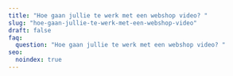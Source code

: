 ```yaml
---
title: "Hoe gaan jullie te werk met een webshop video? "
slug: "hoe-gaan-jullie-te-werk-met-een-webshop-video"
draft: false
faq:
  question: "Hoe gaan jullie te werk met een webshop video? "
seo:
  noindex: true
---
```

